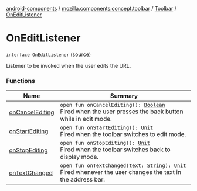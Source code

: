 [android-components](../../../index.md) / [mozilla.components.concept.toolbar](../../index.md) / [Toolbar](../index.md) / [OnEditListener](./index.md)

# OnEditListener

`interface OnEditListener` [(source)](https://github.com/mozilla-mobile/android-components/blob/master/components/concept/toolbar/src/main/java/mozilla/components/concept/toolbar/Toolbar.kt#L138)

Listener to be invoked when the user edits the URL.

### Functions

| Name | Summary |
|---|---|
| [onCancelEditing](on-cancel-editing.md) | `open fun onCancelEditing(): `[`Boolean`](https://kotlinlang.org/api/latest/jvm/stdlib/kotlin/-boolean/index.html)<br>Fired when the user presses the back button while in edit mode. |
| [onStartEditing](on-start-editing.md) | `open fun onStartEditing(): `[`Unit`](https://kotlinlang.org/api/latest/jvm/stdlib/kotlin/-unit/index.html)<br>Fired when the toolbar switches to edit mode. |
| [onStopEditing](on-stop-editing.md) | `open fun onStopEditing(): `[`Unit`](https://kotlinlang.org/api/latest/jvm/stdlib/kotlin/-unit/index.html)<br>Fired when the toolbar switches back to display mode. |
| [onTextChanged](on-text-changed.md) | `open fun onTextChanged(text: `[`String`](https://kotlinlang.org/api/latest/jvm/stdlib/kotlin/-string/index.html)`): `[`Unit`](https://kotlinlang.org/api/latest/jvm/stdlib/kotlin/-unit/index.html)<br>Fired whenever the user changes the text in the address bar. |
